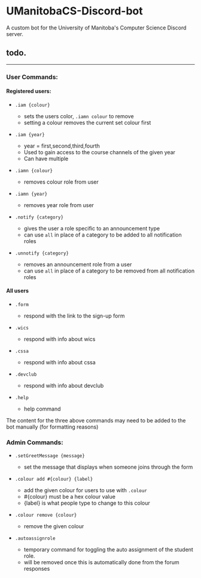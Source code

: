 # UManitobaCS-Discord-bot
A custom bot for the University of Manitoba's Computer Science Discord server. 


## todo.   


---

### User Commands:
#### Registered users:

- `.iam {colour}`
    - sets the users color, `.iamn colour` to remove 
    - setting a colour removes the current set colour first 

- `.iam {year}` 
    - year = first,second,third,fourth
    - Used to gain access to the course channels of the given year
    - Can have multiple  

- `.iamn {colour}`
    - removes colour role from user

- `.iamn {year}`
    - removes year role from user

- `.notify {category}`
    - gives the user a role specific to an announcement type
    - can use `all` in place of a category to be added to all notification roles

- `.unnotify {category}`
    - removes an announcement role from a user
    - can use `all` in place of a category to be removed from all notification roles

#### All users 
- `.form`
    - respond with the link to the sign-up form

- `.wics`
    - respond with info about wics 

- `.cssa`
    - respond with info about cssa 

- `.devclub`
    - respond with info about devclub  

- `.help`
    - help command

The content for the three above commands may need to be added to the bot manually (for formatting reasons)
 
### Admin Commands:

- `.setGreetMessage {message}`
    - set the message that displays when someone joins through the form

- `.colour add #{colour} {label}`
    - add the given colour for users to use with `.colour`
    - #{colour} must be a hex colour value  
    - {label} is what people type to change to this colour

- `.colour remove {colour}`
    - remove the given colour 

- `.autoassignrole`
    - temporary command for toggling the auto assignment of the student role.
    - will be removed once this is automatically done from the forum responses


